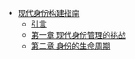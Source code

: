 <!-- docs/_sidebar.md --> 

* [现代身份构建指南](modernidentity/ "现代身份构建指南") 
	* [引言](modernidentity/Introduction.md "引言")
	*  [第一章 现代身份管理的挑战](modernidentity/ChapterOne.md )
	*  [第二章 身份的生命周期](modernidentity/ChapterTwo.md )

